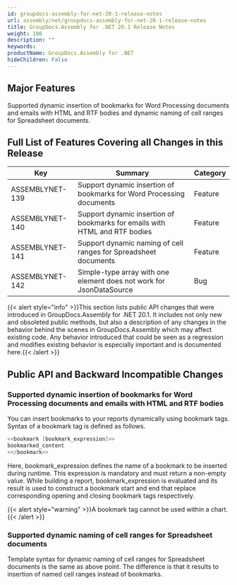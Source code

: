```yaml
---
id: groupdocs-assembly-for-net-20-1-release-notes
url: assembly/net/groupdocs-assembly-for-net-20-1-release-notes
title: GroupDocs.Assembly for .NET 20.1 Release Notes
weight: 100
description: ""
keywords: 
productName: GroupDocs.Assembly for .NET
hideChildren: False
---
```

## Major Features

Supported dynamic insertion of bookmarks for Word Processing documents and emails with HTML and RTF bodies and dynamic naming of cell ranges for Spreadsheet documents.

## Full List of Features Covering all Changes in this Release

| Key | Summary | Category |
| --- | --- | --- |
| ASSEMBLYNET-139  | Support dynamic insertion of bookmarks for Word Processing documents  | Feature  |
| ASSEMBLYNET-140  | Support dynamic insertion of bookmarks for emails with HTML and RTF bodies  | Feature  |
| ASSEMBLYNET-141  | Support dynamic naming of cell ranges for Spreadsheet documents  | Feature  |
| ASSEMBLYNET-142  | Simple-type array with one element does not work for JsonDataSource  | Bug  |

{{< alert style="info" >}}This section lists public API changes that were introduced in GroupDocs.Assembly for .NET 20.1. It includes not only new and obsoleted public methods, but also a description of any changes in the behavior behind the scenes in GroupDocs.Assembly which may affect existing code. Any behavior introduced that could be seen as a regression and modifies existing behavior is especially important and is documented here.{{< /alert >}}

## Public API and Backward Incompatible Changes 

### Supported dynamic insertion of bookmarks for Word Processing documents and emails with HTML and RTF bodies

You can insert bookmarks to your reports dynamically using bookmark tags. Syntax of a bookmark tag is defined as follows.

```csharp
<<bookmark [bookmark_expression]>>
bookmarked_content
<</bookmark>>
```

Here, bookmark\_expression defines the name of a bookmark to be inserted during runtime. This expression is mandatory and must return a non-empty value. While building a report, bookmark\_expression is evaluated and its result is used to construct a bookmark start and end that replace corresponding opening and closing bookmark tags respectively.

{{< alert style="warning" >}}A bookmark tag cannot be used within a chart.{{< /alert >}}

### Supported dynamic naming of cell ranges for Spreadsheet documents

Template syntax for dynamic naming of cell ranges for Spreadsheet documents is the same as above point. The difference is that it results to insertion of named cell ranges instead of bookmarks.
